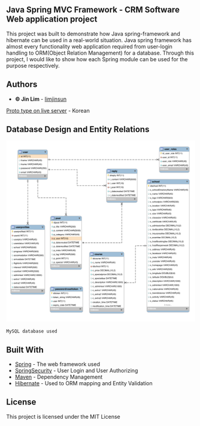 ## Java Spring MVC Framework - CRM Software Web application project

This project was built to demonstrate how Java spring-framework and hibernate can be used in a real-world situation. Java spring framework has almost every functionality web application required from user-login handling to ORM(Object Relation Management) for a database. Through this project, I would like to show how each Spring module can be used for the purpose respectively.

## Authors

* **© Jin Lim** - [limjinsun](https://github.com/limjinsun)


[Proto type on live server](https://liffeyireland.com) - Korean



## Database Design and Entity Relations
![databasedesign](./pics/01.png "s01")




```
MySQL database used
```

## Built With

* [Spring](https://spring.io/) - The web framework used
* [SpringSecurity](https://spring.io/projects/spring-security/) - User Login and User Authorizing
* [Maven](https://maven.apache.org/) - Dependency Management
* [Hibernate](http://hibernate.org/) - Used to ORM mapping and Entity Validation

## License

This project is licensed under the MIT License
